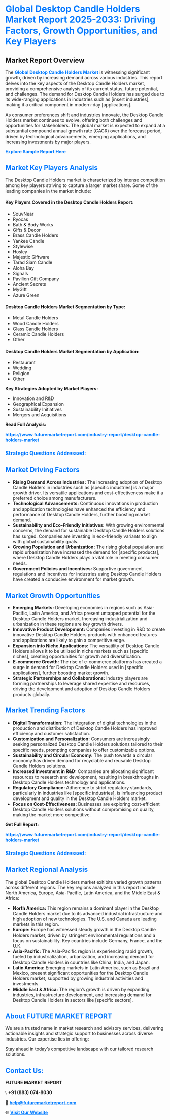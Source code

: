 <h1 style="color: #007BFF;">Global Desktop Candle Holders Market Report 2025-2033: Driving Factors, Growth Opportunities, and Key Players</h1>

<section id="overview">
<h2>Market Report Overview</h2>
<p>The <a href="https://www.futuremarketreport.com/industry-report/desktop-candle-holders-market" style="color: #007BFF; text-decoration: none;"><strong>Global Desktop Candle Holders Market</strong></a> is witnessing significant growth, driven by increasing demand across various industries. This report delves into the key aspects of the Desktop Candle Holders market, providing a comprehensive analysis of its current status, future potential, and challenges. The demand for Desktop Candle Holders has surged due to its wide-ranging applications in industries such as [insert industries], making it a critical component in modern-day [applications].</p>
<p>As consumer preferences shift and industries innovate, the Desktop Candle Holders market continues to evolve, offering both challenges and opportunities for stakeholders. The global market is expected to expand at a substantial compound annual growth rate (CAGR) over the forecast period, driven by technological advancements, emerging applications, and increasing investments by major players.</p>
</section>

<section id="overview">
<p><a href="https://www.futuremarketreport.com/request-sample/reportId=85650" style="color: #007BFF; text-decoration: none;"><strong>Explore Sample Report Here</strong></a></p>
</section>

<section id="key-players">
<h2 style="color: #007BFF;">Market Key Players Analysis</h2>
<p>The Desktop Candle Holders market is characterized by intense competition among key players striving to capture a larger market share. Some of the leading companies in the market include:</p>
<h4>Key Players Covered in the Desktop Candle Holders Report:</h4>
<ul><li>SouvNear</li><li>Ryocas</li><li>Bath &amp; Body Works</li><li>Gifts &amp; Decor</li><li>Brass Candle Holders</li><li>Yankee Candle</li><li>Stylewise</li><li>Hosley</li><li>Majestic Giftware</li><li>Tarad Siam Candle</li><li>Aloha Bay</li><li>Signals</li><li>Pavilion Gift Company</li><li>Ancient Secrets</li><li>MyGift</li><li>Azure Green</li></ul>
<h4>Desktop Candle Holders Market Segmentation by Type:</h4>
<ul><li>Metal Candle Holders</li><li>Wood Candle Holders</li><li>Glass Candle Holders</li><li>Ceramic Candle Holders</li><li>Other</li></ul>

<h4>Desktop Candle Holders Market Segmentation by Application:</h4>
<ul><li>Restaurant</li><li>Wedding</li><li>Religion</li><li>Other</li></ul>
<p><strong>Key Strategies Adopted by Market Players:</strong></p>
<ul>
<li>Innovation and R&D</li>
<li>Geographical Expansion</li>
<li>Sustainability Initiatives</li>
<li>Mergers and Acquisitions</li>
</ul>
</section>

<section>
<p><strong>Read Full Analysis: </strong></p><a href="https://www.futuremarketreport.com/industry-report/desktop-candle-holders-market" style="color: #007BFF; text-decoration: none;"><strong>https://www.futuremarketreport.com/industry-report/desktop-candle-holders-market</strong></a>
<h3 style="color: #007BFF;">Strategic Questions Addressed:</h3>
</section>

<section id="driving-factors">
<h2 style="color: #007BFF;">Market Driving Factors</h2>
<ul>
<li><strong>Rising Demand Across Industries:</strong> The increasing adoption of Desktop Candle Holders in industries such as [specific industries] is a major growth driver. Its versatile applications and cost-effectiveness make it a preferred choice among manufacturers.</li>
<li><strong>Technological Advancements:</strong> Continuous innovations in production and application technologies have enhanced the efficiency and performance of Desktop Candle Holders, further boosting market demand.</li>
<li><strong>Sustainability and Eco-Friendly Initiatives:</strong> With growing environmental concerns, the demand for sustainable Desktop Candle Holders solutions has surged. Companies are investing in eco-friendly variants to align with global sustainability goals.</li>
<li><strong>Growing Population and Urbanization:</strong> The rising global population and rapid urbanization have increased the demand for [specific products], where Desktop Candle Holders plays a vital role in meeting consumer needs.</li>
<li><strong>Government Policies and Incentives:</strong> Supportive government regulations and incentives for industries using Desktop Candle Holders have created a conducive environment for market growth.</li>
</ul>
</section>

<section id="growth-opportunities">
<h2 style="color: #007BFF;">Market Growth Opportunities</h2>
<ul>
<li><strong>Emerging Markets:</strong> Developing economies in regions such as Asia-Pacific, Latin America, and Africa present untapped potential for the Desktop Candle Holders market. Increasing industrialization and urbanization in these regions are key growth drivers.</li>
<li><strong>Innovative Product Development:</strong> Companies investing in R&D to create innovative Desktop Candle Holders products with enhanced features and applications are likely to gain a competitive edge.</li>
<li><strong>Expansion into Niche Applications:</strong> The versatility of Desktop Candle Holders allows it to be utilized in niche markets such as [specific niches], creating opportunities for growth and diversification.</li>
<li><strong>E-commerce Growth:</strong> The rise of e-commerce platforms has created a surge in demand for Desktop Candle Holders used in [specific applications], further boosting market growth.</li>
<li><strong>Strategic Partnerships and Collaborations:</strong> Industry players are forming partnerships to leverage shared expertise and resources, driving the development and adoption of Desktop Candle Holders products globally.</li>
</ul>
</section>

<section id="trending-factors">
<h2 style="color: #007BFF;">Market Trending Factors</h2>
<ul>
<li><strong>Digital Transformation:</strong> The integration of digital technologies in the production and distribution of Desktop Candle Holders has improved efficiency and customer satisfaction.</li>
<li><strong>Customization and Personalization:</strong> Consumers are increasingly seeking personalized Desktop Candle Holders solutions tailored to their specific needs, prompting companies to offer customizable options.</li>
<li><strong>Sustainability and Circular Economy:</strong> The push towards a circular economy has driven demand for recyclable and reusable Desktop Candle Holders solutions.</li>
<li><strong>Increased Investment in R&D:</strong> Companies are allocating significant resources to research and development, resulting in breakthroughs in Desktop Candle Holders technology and applications.</li>
<li><strong>Regulatory Compliance:</strong> Adherence to strict regulatory standards, particularly in industries like [specific industries], is influencing product development and quality in the Desktop Candle Holders market.</li>
<li><strong>Focus on Cost-Effectiveness:</strong> Businesses are exploring cost-efficient Desktop Candle Holders solutions without compromising on quality, making the market more competitive.</li>
</ul>
</section>

<section>
<p><strong>Get Full Report: </strong></p><a href="https://www.futuremarketreport.com/industry-report/desktop-candle-holders-market" style="color: #007BFF; text-decoration: none;"><strong>https://www.futuremarketreport.com/industry-report/desktop-candle-holders-market</strong></a>
<h3 style="color: #007BFF;">Strategic Questions Addressed:</h3>
</section>


<section id="regional-analysis">
<h2 style="color: #007BFF;">Market Regional Analysis</h2>
<p>The global Desktop Candle Holders market exhibits varied growth patterns across different regions. The key regions analyzed in this report include North America, Europe, Asia-Pacific, Latin America, and the Middle East & Africa:</p>
<ul>
<li><strong>North America:</strong> This region remains a dominant player in the Desktop Candle Holders market due to its advanced industrial infrastructure and high adoption of new technologies. The U.S. and Canada are leading markets in this region.</li>
<li><strong>Europe:</strong> Europe has witnessed steady growth in the Desktop Candle Holders market, driven by stringent environmental regulations and a focus on sustainability. Key countries include Germany, France, and the U.K.</li>
<li><strong>Asia-Pacific:</strong> The Asia-Pacific region is experiencing rapid growth, fueled by industrialization, urbanization, and increasing demand for Desktop Candle Holders in countries like China, India, and Japan.</li>
<li><strong>Latin America:</strong> Emerging markets in Latin America, such as Brazil and Mexico, present significant opportunities for the Desktop Candle Holders market, supported by growing industrial activities and investments.</li>
<li><strong>Middle East & Africa:</strong> The region’s growth is driven by expanding industries, infrastructure development, and increasing demand for Desktop Candle Holders in sectors like [specific sectors].</li>
</ul>
</section>

<footer>
<h2 style="color: #007BFF;">About FUTURE MARKET REPORT</h2>
<p>We are a trusted name in market research and advisory services, delivering actionable insights and strategic support to businesses across diverse industries. Our expertise lies in offering:</p>

<p>Stay ahead in today’s competitive landscape with our tailored research solutions.</p>

<h2 style="color: #007BFF;">Contact Us:</h2>
<p><strong>FUTURE MARKET REPORT</strong></p>
<p>📞 <strong>+91 (883) 074-8030</strong></p>
<p>📧 <strong><a href="mailto:help@futuremarketreport.com" style="color: #007BFF;">help@futuremarketreport.com</a></strong></p>
<p>🌐 <strong><a href="https://www.futuremarketreport.com/" style="color: #007BFF;">Visit Our Website</a></strong></p>
</footer>